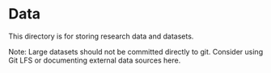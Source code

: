 # Data

This directory is for storing research data and datasets.

Note: Large datasets should not be committed directly to git. Consider using Git LFS or documenting external data sources here.